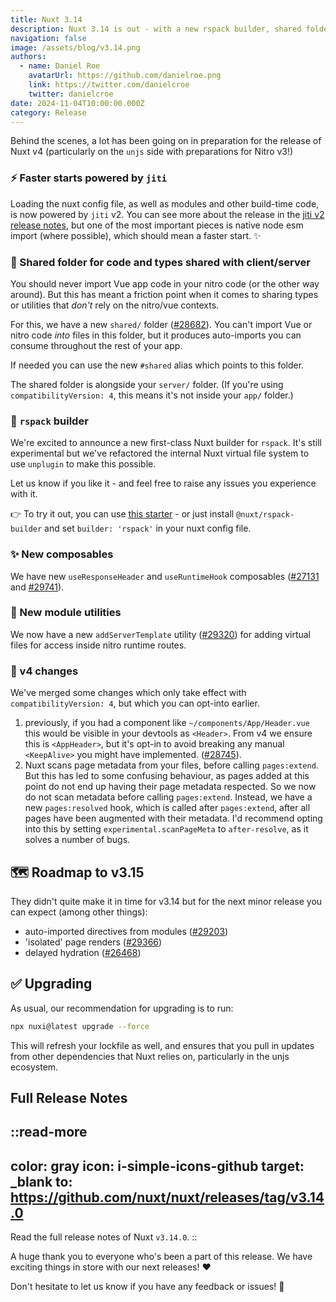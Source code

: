 ```yaml
---
title: Nuxt 3.14
description: Nuxt 3.14 is out - with a new rspack builder, shared folder, and pe!
navigation: false
image: /assets/blog/v3.14.png
authors:
  - name: Daniel Roe
    avatarUrl: https://github.com/danielroe.png
    link: https://twitter.com/danielcroe
    twitter: danielcroe
date: 2024-11-04T10:00:00.000Z
category: Release
---
```


Behind the scenes, a lot has been going on in preparation for the release of Nuxt v4 (particularly on the `unjs` side with preparations for Nitro v3!)

### ⚡️ Faster starts powered by `jiti`

Loading the nuxt config file, as well as modules and other build-time code, is now powered by `jiti` v2. You can see more about the release in the [jiti v2 release notes](https://github.com/unjs/jiti/releases/tag/v2.0.0), but one of the most important pieces is native node esm import (where possible), which should mean a faster start. ✨

### 📂 Shared folder for code and types shared with client/server

You should never import Vue app code in your nitro code (or the other way around). But this has meant a friction point when it comes to sharing types or utilities that _don't_ rely on the nitro/vue contexts.

For this, we have a new `shared/` folder ([#28682](https://github.com/nuxt/nuxt/pull/28682)). You can't import Vue or nitro code _into_ files in this folder, but it produces auto-imports you can consume throughout the rest of your app.

If needed you can use the new `#shared` alias which points to this folder.

The shared folder is alongside your `server/` folder. (If you're using `compatibilityVersion: 4`, this means it's not inside your `app/` folder.)

### 🦀 `rspack` builder

We're excited to announce a new first-class Nuxt builder for `rspack`. It's still experimental but we've refactored the internal Nuxt virtual file system to use `unplugin` to make this possible.

Let us know if you like it - and feel free to raise any issues you experience with it.

👉 To try it out, you can use [this starter](https://github.com/danielroe/nuxt-rspack-starter) - or just install `@nuxt/rspack-builder` and set `builder: 'rspack'` in your nuxt config file.

### ✨ New composables

We have new `useResponseHeader` and `useRuntimeHook` composables ([#27131](https://github.com/nuxt/nuxt/pull/27131) and [#29741](https://github.com/nuxt/nuxt/pull/29741)).

### 🔧 New module utilities

We now have a new `addServerTemplate` utility ([#29320](https://github.com/nuxt/nuxt/pull/29320)) for adding virtual files for access inside nitro runtime routes.

### 🚧 v4 changes

We've merged some changes which only take effect with `compatibilityVersion: 4`, but which you can opt-into earlier.

1. previously, if you had a component like `~/components/App/Header.vue` this would be visible in your devtools as `<Header>`. From v4 we ensure this is `<AppHeader>`, but it's opt-in to avoid breaking any manual `<KeepAlive>` you might have implemented. ([#28745](https://github.com/nuxt/nuxt/pull/28745)).
2. Nuxt scans page metadata from your files, before calling `pages:extend`. But this has led to some confusing behaviour, as pages added at this point do not end up having their page metadata respected. So we now do not scan metadata before calling `pages:extend`. Instead, we have a new `pages:resolved` hook, which is called after `pages:extend`, after all pages have been augmented with their metadata. I'd recommend opting into this by setting `experimental.scanPageMeta` to `after-resolve`, as it solves a number of bugs.

## 🗺️ Roadmap to v3.15

They didn't quite make it in time for v3.14 but for the next minor release you can expect (among other things):

- auto-imported directives from modules ([#29203](https://github.com/nuxt/nuxt/pull/29203))
- 'isolated' page renders ([#29366](https://github.com/nuxt/nuxt/pull/29366))
- delayed hydration ([#26468](https://github.com/nuxt/nuxt/pull/26468))

## ✅ Upgrading

As usual, our recommendation for upgrading is to run:

```sh
npx nuxi@latest upgrade --force
```

This will refresh your lockfile as well, and ensures that you pull in updates from other dependencies that Nuxt relies on, particularly in the unjs ecosystem.

## Full Release Notes

::read-more
---
color: gray
icon: i-simple-icons-github
target: _blank
to: https://github.com/nuxt/nuxt/releases/tag/v3.14.0
---
Read the full release notes of Nuxt `v3.14.0`.
::

A huge thank you to everyone who's been a part of this release. We have exciting things in store with our next releases! ❤️

Don't hesitate to let us know if you have any feedback or issues! 🙏
